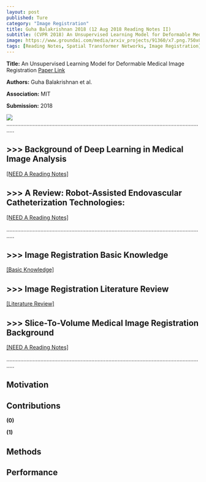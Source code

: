 ```yaml
---
layout: post
published: Ture
category: "Image Registration"
title: Guha Balakrishnan 2018 (12 Aug 2018 Reading Notes II)
subtitle: (CVPR 2018) An Unsupervised Learning Model for Deformable Medical Image Registration
image: https://www.groundai.com/media/arxiv_projects/91360/x7.png.750x0_q75_crop.png
tags: [Reading Notes, Spatial Transformer Networks, Image Registration]
---
```


**Title:** An Unsupervised Learning Model for Deformable Medical Image Registration [Paper Link](https://arxiv.org/abs/1802.02604)

**Authors:** Guha Balakrishnan et al.

**Association:** MIT

**Submission:** 2018

![](https://www.groundai.com/media/arxiv_projects/91360/x7.png.750x0_q75_crop.png) 
.................................................................................................................................

## >>> Background of Deep Learning in Medical Image Analysis

[[NEED A Reading Notes]](https://xuuuuuuchen.github.io/2018-08-01-DeepLearninginMedicalImageAnalysis/)

## >>> A Review: Robot-Assisted Endovascular Catheterization Technologies: 

[[NEED A Reading Notes]](https://xuuuuuuchen.github.io/Robot-AssistedEndovascularCatheterizationTechnologies/)

.................................................................................................................................
## >>> Image Registration Basic Knowledge

[[Basic Knowledge]](https://xuuuuuuchen.github.io/2018-07-31-ImageRegistration-basic/)

## >>> Image Registration Literature Review

[[Literature Review]](https://xuuuuuuchen.github.io/2018-07-31-ImageRegistration/)

## >>> Slice-To-Volume Medical Image Registration Background

[[NEED A Reading Notes]](https://xuuuuuuchen.github.io/2018-08-01-ImageRegistration-2D-3D/)

.................................................................................................................................


## Motivation


## Contributions

**(0)** 

**(1)** 


## Methods



## Performance


